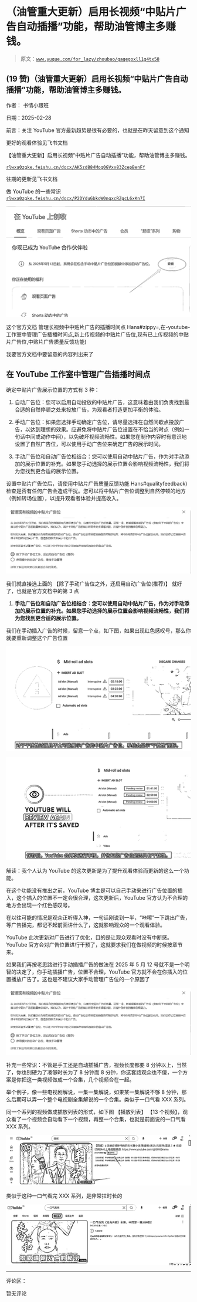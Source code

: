 # （油管重大更新）启用长视频“中贴片广告自动插播”功能，帮助油管博主多赚钱。

> 原文：[`www.yuque.com/for_lazy/zhoubao/qaqegoxll1g4tx58`](https://www.yuque.com/for_lazy/zhoubao/qaqegoxll1g4tx58)

## (19 赞)（油管重大更新）启用长视频“中贴片广告自动插播”功能，帮助油管博主多赚钱。

作者： 书情小跟班

日期：2025-02-28

前言：关注 YouTube 官方最新趋势是很有必要的，也就是在昨天留意到这个通知

更好的观看体验见飞书文档

【油管重大更新】启用长视频“中贴片广告自动插播”功能，帮助油管博主多赚钱。

[`rlwxa0zgke.feishu.cn/docx/AK5zd884Moq0GVxx83ZcepBenFf`](https://rlwxa0zgke.feishu.cn/docx/AK5zd884Moq0GVxx83ZcepBenFf)

往期的更新见飞书文档

做 YouTube 的一些常识 [`rlwxa0zgke.feishu.cn/docx/P2DYduGbkoW0nqxcRZgcL6xKn7I`](https://rlwxa0zgke.feishu.cn/docx/P2DYduGbkoW0nqxcRZgcL6xKn7I)

![](img/830ec20dbfe70ae58a6ed9573428604a.png "None")

这个官方文档
管理长视频中中贴片广告的插播时间点 Hans#zippy=,在-youtube-工作室中管理广告插播时间点,新上传视频的中贴片广告位,现有已上传视频的中贴片广告位,中贴片广告质量反馈功能)

我要官方文档中要留意的内容列出来了

## 在 YouTube 工作室中管理广告插播时间点

确定中贴片广告展示位置的方式有 3 种：

1.  自动广告位：您可以启用自动投放的中贴片广告，这意味着由我们负责找到最合适的自然停顿之处来投放广告，为观看者打造更加平衡的体验。

2.  手动广告位：如果您选择手动确定广告位，请尽量选择在自然间歇点投放广告，以达到理想的效果。应避免将中贴片广告位设置在不恰当的时点（例如一句话中间或动作中间），以免破坏视频流畅性。如果您在制作内容时有意识地设置了自然广告位，可以使用手动广告位来确定广告的展示时间。

3.  手动广告位和自动广告位相结合：您可以使用自动中贴片广告，作为对手动添加的展示位置的补充。如果您手动选择的展示位置会影响视频流畅性，我们将为您找到更合适的展示位置。

设置中贴片广告位后，请使用中贴片广告质量反馈功能 Hans#qualityfeedback)检查是否有任何广告会造成干扰。您可以将中贴片广告位调整到自然停顿的地方（例如转场位置），以提升观看者体验并提高收入。

![](img/cf0771bc142365f0fa69f09addd597dd.png "None")

我们就直接选上面的 【除了手动广告位之外，还启用自动广告位(推荐)】 就好了，也就是官方文档中的第 3 点

1.  **手动广告位和自动广告位相结合：您可以使用自动中贴片广告，作为对手动添加的展示位置的补充。如果您手动选择的展示位置会影响视频流畅性，我们将为您找到更合适的展示位置。**

我们在手动插入广告的时候，留意一个点，如下图，如果出现红色感叹号，那么你就要重新调整这个广告位置

![](img/6c3009146422d74c681fc926a92606a9.png "None")

![](img/ea42fe9c79ac934425eb0ec62f8a4967.png "None")

解读：我个人认为 YouTube 的这次更新是为了提升观看体验而更新的这么一个功能。

在这个功能没有推出之前，YouTube 博主是可以自己手动来进行广告位置的插入，这个插入的位置不一定会很合理，这次更新后，YouTube 官方认为不合理的地方会出现一个红色感叹号。

在以往可能的情况是观众正听得入神，一句话刚说到一半，“咔嚓”一下跳出广告，等广告播完，都记不起前面讲什么了，这就影响观众的一个观看体验。

YouTube 此次更新对广告进行了优化，目的是让观众观看时没有中断感。YouTube 官方会对广告位置进行干预了，这就要求我们在做视频的时候按章节来。

如果我们再按老思路进行手动插播广告的做法在 2025 年 5 月 12 号就不是一个明智的决定了，你手动插播广告，位置不合理，YouTube 官方就不会在你插入的位置播放广告了。这也是不建议大家手动管理广告位的一个原因了

![](img/cf0771bc142365f0fa69f09addd597dd.png "None")

补充一些常识：不管是手工还是自动插播广告，视频长度都要 8 分钟以上，当然了，你也别硬为了凑够时长为了 8 分钟而 8 分钟，你这套路观众也不傻，一个方案是你把这一类视频做成一个合集，几个视频合在一起。

举个例子，像一些电视剧解说，一集一集解说，如果某一集解说不够 8 分钟，那么后期可以弄一个整个电视剧全集解说的一个合集。类似于一口气看 XXX 系列。

同一个系列的视频做成插放列表的形式，如下图 【播放列表】
【13 个视频】，观众看了一个视频会自动看下一个视频，再整一个合集，也就是前面说的一口气看 XXX 系列。

![](img/fb744cc409002b1d8878f7095742ed7d.png "None")

类似于这种一口气看完 XXX 系列，是非常拉时长的

![](img/f158828139d5daff1faeb599018b811f.png "None")

* * *

评论区：

暂无评论
